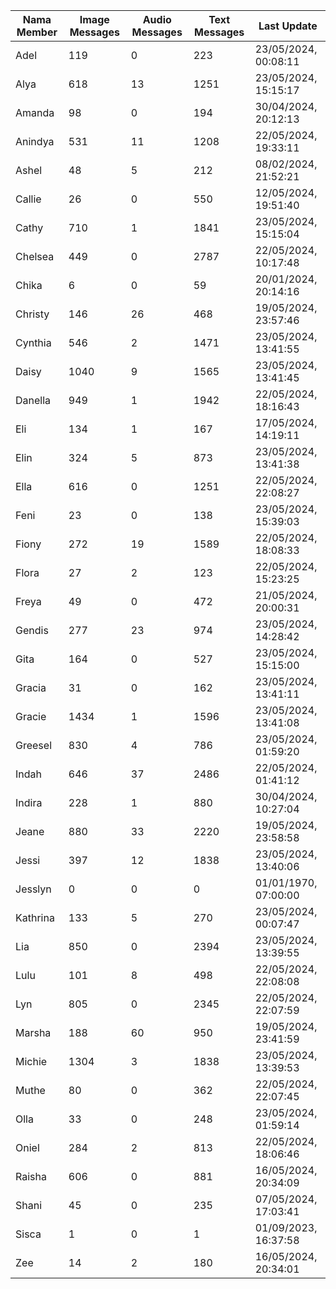| Nama Member | Image Messages | Audio Messages | Text Messages | Last Update |
| ------ | -------------- | -------------- | ------------- | ------------ |
| Adel | 119 | 0 | 223 | 23/05/2024, 00:08:11 |
| Alya | 618 | 13 | 1251 | 23/05/2024, 15:15:17 |
| Amanda | 98 | 0 | 194 | 30/04/2024, 20:12:13 |
| Anindya | 531 | 11 | 1208 | 22/05/2024, 19:33:11 |
| Ashel | 48 | 5 | 212 | 08/02/2024, 21:52:21 |
| Callie | 26 | 0 | 550 | 12/05/2024, 19:51:40 |
| Cathy | 710 | 1 | 1841 | 23/05/2024, 15:15:04 |
| Chelsea | 449 | 0 | 2787 | 22/05/2024, 10:17:48 |
| Chika | 6 | 0 | 59 | 20/01/2024, 20:14:16 |
| Christy | 146 | 26 | 468 | 19/05/2024, 23:57:46 |
| Cynthia | 546 | 2 | 1471 | 23/05/2024, 13:41:55 |
| Daisy | 1040 | 9 | 1565 | 23/05/2024, 13:41:45 |
| Danella | 949 | 1 | 1942 | 22/05/2024, 18:16:43 |
| Eli | 134 | 1 | 167 | 17/05/2024, 14:19:11 |
| Elin | 324 | 5 | 873 | 23/05/2024, 13:41:38 |
| Ella | 616 | 0 | 1251 | 22/05/2024, 22:08:27 |
| Feni | 23 | 0 | 138 | 23/05/2024, 15:39:03 |
| Fiony | 272 | 19 | 1589 | 22/05/2024, 18:08:33 |
| Flora | 27 | 2 | 123 | 22/05/2024, 15:23:25 |
| Freya | 49 | 0 | 472 | 21/05/2024, 20:00:31 |
| Gendis | 277 | 23 | 974 | 23/05/2024, 14:28:42 |
| Gita | 164 | 0 | 527 | 23/05/2024, 15:15:00 |
| Gracia | 31 | 0 | 162 | 23/05/2024, 13:41:11 |
| Gracie | 1434 | 1 | 1596 | 23/05/2024, 13:41:08 |
| Greesel | 830 | 4 | 786 | 23/05/2024, 01:59:20 |
| Indah | 646 | 37 | 2486 | 22/05/2024, 01:41:12 |
| Indira | 228 | 1 | 880 | 30/04/2024, 10:27:04 |
| Jeane | 880 | 33 | 2220 | 19/05/2024, 23:58:58 |
| Jessi | 397 | 12 | 1838 | 23/05/2024, 13:40:06 |
| Jesslyn | 0 | 0 | 0 | 01/01/1970, 07:00:00 |
| Kathrina | 133 | 5 | 270 | 23/05/2024, 00:07:47 |
| Lia | 850 | 0 | 2394 | 23/05/2024, 13:39:55 |
| Lulu | 101 | 8 | 498 | 22/05/2024, 22:08:08 |
| Lyn | 805 | 0 | 2345 | 22/05/2024, 22:07:59 |
| Marsha | 188 | 60 | 950 | 19/05/2024, 23:41:59 |
| Michie | 1304 | 3 | 1838 | 23/05/2024, 13:39:53 |
| Muthe | 80 | 0 | 362 | 22/05/2024, 22:07:45 |
| Olla | 33 | 0 | 248 | 23/05/2024, 01:59:14 |
| Oniel | 284 | 2 | 813 | 22/05/2024, 18:06:46 |
| Raisha | 606 | 0 | 881 | 16/05/2024, 20:34:09 |
| Shani | 45 | 0 | 235 | 07/05/2024, 17:03:41 |
| Sisca | 1 | 0 | 1 | 01/09/2023, 16:37:58 |
| Zee | 14 | 2 | 180 | 16/05/2024, 20:34:01 |
